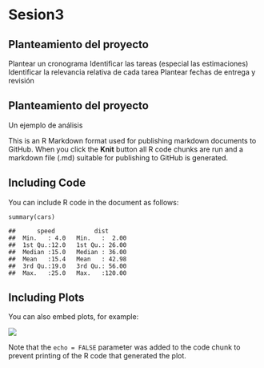 Sesion3
================

Planteamiento del proyecto
----------------

Plantear un cronograma 
Identificar las tareas (especial las estimaciones)
Identificar la relevancia relativa de cada tarea
Plantear fechas de entrega y revisión

Planteamiento del proyecto
----------------

Un ejemplo de análisis


This is an R Markdown format used for publishing markdown documents to
GitHub. When you click the **Knit** button all R code chunks are run and
a markdown file (.md) suitable for publishing to GitHub is generated.

Including Code
--------------

You can include R code in the document as follows:

    summary(cars)

    ##      speed           dist       
    ##  Min.   : 4.0   Min.   :  2.00  
    ##  1st Qu.:12.0   1st Qu.: 26.00  
    ##  Median :15.0   Median : 36.00  
    ##  Mean   :15.4   Mean   : 42.98  
    ##  3rd Qu.:19.0   3rd Qu.: 56.00  
    ##  Max.   :25.0   Max.   :120.00

Including Plots
---------------

You can also embed plots, for example:

![](sesion3_files/figure-gfm/pressure-1.png)<!-- -->

Note that the `echo = FALSE` parameter was added to the code chunk to
prevent printing of the R code that generated the plot.
